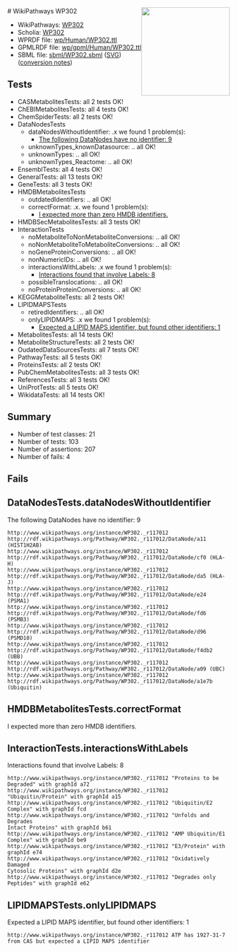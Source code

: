 <img style="float: right; width: 200px" src="../logo.png" />
# WikiPathways WP302

* WikiPathways: [WP302](https://identifiers.org/wikipathways:WP302)
* Scholia: [WP302](https://scholia.toolforge.org/wikipathways/WP302)
* WPRDF file: [wp/Human/WP302.ttl](../wp/Human/WP302.ttl)
* GPMLRDF file: [wp/gpml/Human/WP302.ttl](../wp/gpml/Human/WP302.ttl)
* SBML file: [sbml/WP302.sbml](../sbml/WP302.sbml) ([SVG](../sbml/WP302.svg)) ([conversion notes](../sbml/WP302.txt))

## Tests
* CASMetabolitesTests: all 2 tests OK!
* ChEBIMetabolitesTests: all 4 tests OK!
* ChemSpiderTests: all 2 tests OK!
* DataNodesTests
    * dataNodesWithoutIdentifier: .x we found 1 problem(s):
        * [The following DataNodes have no identifier: 9](#d2d32fa8)
    * unknownTypes_knownDatasource: .. all OK!
    * unknownTypes: .. all OK!
    * unknownTypes_Reactome: .. all OK!
* EnsemblTests: all 4 tests OK!
* GeneralTests: all 13 tests OK!
* GeneTests: all 3 tests OK!
* HMDBMetabolitesTests
    * outdatedIdentifiers: .. all OK!
    * correctFormat: .x. we found 1 problem(s):
        * [I expected more than zero HMDB identifiers.](#ad154c1e)
* HMDBSecMetabolitesTests: all 3 tests OK!
* InteractionTests
    * noMetaboliteToNonMetaboliteConversions: .. all OK!
    * noNonMetaboliteToMetaboliteConversions: .. all OK!
    * noGeneProteinConversions: .. all OK!
    * nonNumericIDs: .. all OK!
    * interactionsWithLabels: .x we found 1 problem(s):
        * [Interactions found that involve Labels: 8](#630d267f)
    * possibleTranslocations: .. all OK!
    * noProteinProteinConversions: .. all OK!
* KEGGMetaboliteTests: all 2 tests OK!
* LIPIDMAPSTests
    * retiredIdentifiers: .. all OK!
    * onlyLIPIDMAPS: .x we found 1 problem(s):
        * [Expected a LIPID MAPS identifier, but found other identifiers: 1](#48cc60b8)
* MetabolitesTests: all 14 tests OK!
* MetaboliteStructureTests: all 2 tests OK!
* OudatedDataSourcesTests: all 7 tests OK!
* PathwayTests: all 5 tests OK!
* ProteinsTests: all 2 tests OK!
* PubChemMetabolitesTests: all 3 tests OK!
* ReferencesTests: all 3 tests OK!
* UniProtTests: all 5 tests OK!
* WikidataTests: all 14 tests OK!


## Summary

* Number of test classes: 21
* Number of tests: 103
* Number of assertions: 207
* Number of fails: 4

## Fails

<a name="d2d32fa8" />

## DataNodesTests.dataNodesWithoutIdentifier

The following DataNodes have no identifier: 9
```
http://www.wikipathways.org/instance/WP302._r117012 http://rdf.wikipathways.org/Pathway/WP302._r117012/DataNode/a11 (HIST1H2AB)
http://www.wikipathways.org/instance/WP302._r117012 http://rdf.wikipathways.org/Pathway/WP302._r117012/DataNode/cf0 (HLA-H)
http://www.wikipathways.org/instance/WP302._r117012 http://rdf.wikipathways.org/Pathway/WP302._r117012/DataNode/da5 (HLA-J)
http://www.wikipathways.org/instance/WP302._r117012 http://rdf.wikipathways.org/Pathway/WP302._r117012/DataNode/e24 (PSMA1)
http://www.wikipathways.org/instance/WP302._r117012 http://rdf.wikipathways.org/Pathway/WP302._r117012/DataNode/fd6 (PSMB3)
http://www.wikipathways.org/instance/WP302._r117012 http://rdf.wikipathways.org/Pathway/WP302._r117012/DataNode/d96 (PSMD10)
http://www.wikipathways.org/instance/WP302._r117012 http://rdf.wikipathways.org/Pathway/WP302._r117012/DataNode/f4db2 (UBB)
http://www.wikipathways.org/instance/WP302._r117012 http://rdf.wikipathways.org/Pathway/WP302._r117012/DataNode/a09 (UBC)
http://www.wikipathways.org/instance/WP302._r117012 http://rdf.wikipathways.org/Pathway/WP302._r117012/DataNode/a1e7b (Ubiquitin)
```

<a name="ad154c1e" />

## HMDBMetabolitesTests.correctFormat

I expected more than zero HMDB identifiers.
<a name="630d267f" />

## InteractionTests.interactionsWithLabels

Interactions found that involve Labels: 8
```
http://www.wikipathways.org/instance/WP302._r117012 "Proteins to be Degraded" with graphId a72
http://www.wikipathways.org/instance/WP302._r117012 "Ubiquitin/Protein" with graphId a15
http://www.wikipathways.org/instance/WP302._r117012 "Ubiquitin/E2 Complex" with graphId fcd
http://www.wikipathways.org/instance/WP302._r117012 "Unfolds and Degrades
Intact Proteins" with graphId b61
http://www.wikipathways.org/instance/WP302._r117012 "AMP Ubiquitin/E1 Complex" with graphId be9
http://www.wikipathways.org/instance/WP302._r117012 "E3/Protein" with graphId e74
http://www.wikipathways.org/instance/WP302._r117012 "Oxidatively Damaged
Cytosolic Proteins" with graphId d2e
http://www.wikipathways.org/instance/WP302._r117012 "Degrades only Peptides" with graphId e62
```

<a name="48cc60b8" />

## LIPIDMAPSTests.onlyLIPIDMAPS

Expected a LIPID MAPS identifier, but found other identifiers: 1
```
http://www.wikipathways.org/instance/WP302._r117012 ATP has 1927-31-7 from CAS but expected a LIPID MAPS identifier
```

